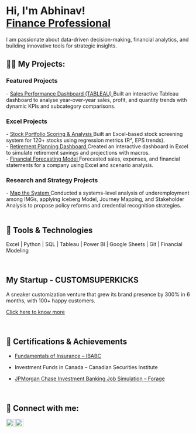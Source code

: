 <h1>Hi, I'm Abhinav! <br> <a href="https://www.linkedin.com/in/abhinavvwadhwa/">Finance Professional</a> </h1>

 I am passionate about data-driven decision-making, financial analytics, and building innovative tools for strategic insights.

<h2>👨‍💻 My Projects:</h2>
<h3> Featured Projects </h3>
- <a href="https://github.com/abhinavwadhwa1404/Sales_Dashboard_tableau"> Sales Performance Dashboard (TABLEAU) </a>  Built an interactive Tableau dashboard to analyse year-over-year sales, profit, and quantity trends with dynamic KPIs and subcategory comparisons.
<h3> Excel Projects </h3>
- <a href="https://github.com/abhinavwadhwa1404/Stock_screening">   Stock Portfolio Scoring & Analysis </a> Built an Excel-based stock screening system for 120+ stocks using regression metrics (R², EPS trends).
<br>
- <a href="https://github.com/abhinavwadhwa1404/Activeprojects">  Retirement Planning Dashboard </a> Created an interactive dashboard in Excel to simulate retirement savings and projections with macros.
<br> 
- <a href="https://github.com/abhinavwadhwa1404/Financial_forecasting_model">  Financial Forecasting Model </a> Forecasted sales, expenses, and financial statements for a company using Excel and scenario analysis.

<h3> Research and Strategy Projects </h3>
- <a href="https://github.com/abhinavwadhwa1404/Mapthesystem"> Map the System </a> Conducted a systems-level analysis of underemployment among IMGs, applying Iceberg Model, Journey Mapping, and Stakeholder Analysis to propose policy reforms and credential recognition strategies.


<br>
<br>

<H2> 🧰 Tools & Technologies </H2>

Excel | Python | SQL | Tableau | Power BI | Google Sheets | Git | Financial Modeling 

<br>

<h2> My Startup - CUSTOMSUPERKICKS </h2>
A sneaker customization venture that grew its brand presence by 300% in 6 months, with 100+ happy customers.

<a href="https://github.com/abhinavwadhwa1404/customsuperkicks"> Click here to know more </a>

<br>
<H2> 📜 Certifications & Achievements </H2>

- [ Fundamentals of Insurance – IBABC](https://imgur.com/DM2PF4d)  

-  Investment Funds in Canada – Canadian Securities Institute 
  

- [ JPMorgan Chase Investment Banking Job Simulation – Forage](https://forage-uploads-prod.s3.amazonaws.com/completion-certificates/Sj7temL583QAYpHXD/YD2kY95RQxQtXxFTS_Sj7temL583QAYpHXD_rEg3zwK3LcMxMbwFr_1751407890292_completion_certificate.pdf)  

<br> 
<h2> 🤳 Connect with me:</h2>

[<img align="left" alt="AbhinavWadhwa | LinkedIn" width="22px" src="https://imgur.com/xZHrdjd.jpg" />][linkedin]
[<img align="left" alt="AbhinavWadhwa | Instagram" width="22px" src="https://imgur.com/DvIDenb.jpg" />][instagram]

[instagram]: https://www.instagram.com/abhinavvwadhwa/
[LinkedIn]: https://www.linkedin.com/in/abhinavvwadhwa/
